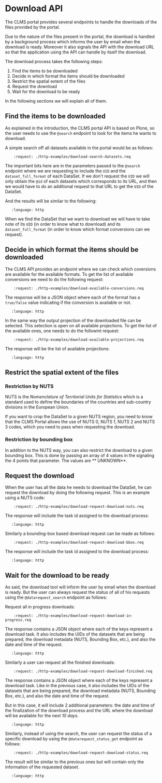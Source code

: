 # Download API

The CLMS portal provides several endpoints to handle the downloads of the files provided by the portal.

Due to the nature of the files present in the portal, the download is handled by a background process which informs
the user by email when the download is ready. Moreover it also signals the API with the download URL so that the
application using the API can handle by itself the download.

The download process takes the following steps:

1. Find the items to be downloaded
2. Decide in which format the items should be downloaded
3. Restrict the spatial extent of the files
4. Request the download
5. Wait for the download to be ready

In the following sections we will explain all of them.

## Find the items to be downloaded

As explained in the introduction, the CLMS portal API is based on Plone, so the user needs to use the `@search` endpoint to look for the items he wants to download.

A simple search off all datasets available in the portal would be as follows:

```{http:example} curl wget python-requests
    :request: ./http-examples/download-search-datasets.req

```

The important bits here are in the parameters passed to the `@search` endpoint where we are requesting to include the `UID` and the `dataset_full_format` of each DataSet. If we don't request the `UID` we will only obtain the `@id` of each datasets which corresponds to its URL, and then we would have to do an additional request to that URL to get the `UID` of the DataSet.

And the results will be similar to the following:

```{literalinclude} ./http-examples/download-search-datasets.resp
   :language: http
```

When we find the DataSet that we want to download we will have to take note of its `UID` (in order to know what to download) and its `dataset_full_format` (in order to know which format conversions can we request).

## Decide in which format the items should be downloaded

The CLMS API provides an endpoint where we can check which coversions are available for the available formats. To get the list of available conversions we need to do the following request:

```{http:example} curl wget python-requests
    :request: ./http-examples/download-available-conversions.req

```

The response will be a JSON object where each of the format has a `true/false` value indicating if the conversion is available or not.

```{literalinclude} ./http-examples/download-available-conversions.resp
   :language: http
```

In the same way the output projection of the downloaded file can be selected. This selection is open on all available projections. To get the list of the available ones, one needs to do the followint request:

```{http:example} curl wget python-requests
    :request: ./http-examples/download-available-projections.req

```

The response will be the list of available projections:

```{literalinclude} ./http-examples/download-available-projections.resp
   :language: http
```

## Restrict the spatial extent of the files

### Restriction by NUTS

NUTS is the *Nomenclature of Territorial Units for Statistics* which is a standard used to define the boundaries of the countries and sub-country divisions in the European Union. 

If you want to crop the DataSet to a given NUTS region, you need to know that the CLMS Portal allows the use of NUTS 0, NUTS 1, NUTS 2 and NUTS 3 codes, which you need to pass when requesting the download.

### Restriction by bounding box

In addition to the NUTS way, you can also restrict the download to a given bounding box. This is done by passing an array of 4 values in the signaling the 4 points that parameter. The values are ** UNKNOWN**.

## Request the download

When the user has all the data he needs to download the DataSet, he can request the download by doing the following request. This is an example using a NUTS code:

```{http:example} curl wget python-requests
    :request: ./http-examples/download-request-download-nuts.req

```

The response will include the task id assigned to the download process:

```{literalinclude} ./http-examples/download-request-download-nuts.resp
   :language: http
```

Similarly a bounding-box based download request can be made as follows:

```{http:example} curl wget python-requests
    :request: ./http-examples/download-request-download-bbox.req

```

The response will include the task id assigned to the download process:

```{literalinclude} ./http-examples/download-request-download-bbox.resp
   :language: http
```

## Wait for the download to be ready

As said, the download tool will inform the user by email when the download is ready. But the user can always request the status of all of his requests using the `@datarequest_search` endpoint as follows:

Request all in progress downloads:

```{http:example} curl wget python-requests
    :request: ./http-examples/download-request-download-in-progress.req

```

The response contains a JSON object where each of the keys represent a download task. It also includes the UIDs of the datasets that are being prepared, the download metadata (NUTS, Bounding Box, etc.), and also the date and time of the request.

```{literalinclude} ./http-examples/download-request-download-in-progress.resp
   :language: http
```

Similarly a user can request all the finished downloads:

```{http:example} curl wget python-requests
    :request: ./http-examples/download-request-download-finished.req

```

The response contains a JSON object where each of the keys represent a download task. Like in the previous case, it also includes the UIDs of the datasets that are being prepared, the download metadata (NUTS, Bounding Box, etc.), and also the date and time of the request.

But in this case, it will include 2 additional parameters: the date and time of the finalization of the download process and the URL where the download will be available for the next *10 days*.

```{literalinclude} ./http-examples/download-request-download-finished.resp
   :language: http
```

Similarly, instead of using the search, the user can request the status of a specific download by using the `@datarequest_status_get` endpoint as follows:


```{http:example} curl wget python-requests
    :request: ./http-examples/download-request-download-status.req

```

The result will be similar to the previous ones but will contain only the information of the requested dataset.

```{literalinclude} ./http-examples/download-request-download-status.resp
   :language: http
```
